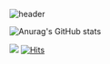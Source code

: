 <!-- 프로필 배너 -->
![header](https://capsule-render.vercel.app/api?type=waving&color=b22626&height=300&section=header&text=XOG9&fontSize=70)

<!-- anuraghazra/github-readme-stats 스텟 표시 -->
![Anurag's GitHub stats](https://github-readme-stats.vercel.app/api?username=XOG9&show_icons=true&theme=graywhite)

<!-- Shields.io 뱃지 // 방문자 카운트-->
<img src="https://img.shields.io/badge/Mail-005FF9?style=flat-square&logo=Gmail&logoColor=white"/> [![Hits](https://hits.seeyoufarm.com/api/count/incr/badge.svg?url=https%3A%2F%2Fgithub.com%2Fgjbae1212%2Fhit-counter&count_bg=%23B22626&title_bg=%23000000&icon=&icon_color=%23E7E7E7&title=hits&edge_flat=false)](https://hits.seeyoufarm.com)


<!-- productive-box 커밋시각 통계 노출 // XOG9 token = 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 // https://gist.github.com/XOG9/e96f546de890f5fc03d3312fa74bb2ce -->

<!-- github-stats-box GitHub Status 노출 // github status = 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 // https://gist.github.com/XOG9/ec70294408866541e32ef2084826290f ->>
